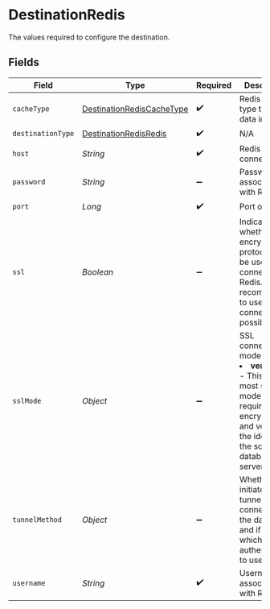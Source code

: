 # DestinationRedis

The values required to configure the destination.


## Fields

| Field                                                                                                                                                             | Type                                                                                                                                                              | Required                                                                                                                                                          | Description                                                                                                                                                       | Example                                                                                                                                                           |
| ----------------------------------------------------------------------------------------------------------------------------------------------------------------- | ----------------------------------------------------------------------------------------------------------------------------------------------------------------- | ----------------------------------------------------------------------------------------------------------------------------------------------------------------- | ----------------------------------------------------------------------------------------------------------------------------------------------------------------- | ----------------------------------------------------------------------------------------------------------------------------------------------------------------- |
| `cacheType`                                                                                                                                                       | [DestinationRedisCacheType](../../models/shared/DestinationRedisCacheType.md)                                                                                     | :heavy_check_mark:                                                                                                                                                | Redis cache type to store data in.                                                                                                                                |                                                                                                                                                                   |
| `destinationType`                                                                                                                                                 | [DestinationRedisRedis](../../models/shared/DestinationRedisRedis.md)                                                                                             | :heavy_check_mark:                                                                                                                                                | N/A                                                                                                                                                               |                                                                                                                                                                   |
| `host`                                                                                                                                                            | *String*                                                                                                                                                          | :heavy_check_mark:                                                                                                                                                | Redis host to connect to.                                                                                                                                         | localhost,127.0.0.1                                                                                                                                               |
| `password`                                                                                                                                                        | *String*                                                                                                                                                          | :heavy_minus_sign:                                                                                                                                                | Password associated with Redis.                                                                                                                                   |                                                                                                                                                                   |
| `port`                                                                                                                                                            | *Long*                                                                                                                                                            | :heavy_check_mark:                                                                                                                                                | Port of Redis.                                                                                                                                                    |                                                                                                                                                                   |
| `ssl`                                                                                                                                                             | *Boolean*                                                                                                                                                         | :heavy_minus_sign:                                                                                                                                                | Indicates whether SSL encryption protocol will be used to connect to Redis. It is recommended to use SSL connection if possible.                                  |                                                                                                                                                                   |
| `sslMode`                                                                                                                                                         | *Object*                                                                                                                                                          | :heavy_minus_sign:                                                                                                                                                | SSL connection modes. <br/>  <li><b>verify-full</b> - This is the most secure mode. Always require encryption and verifies the identity of the source database server |                                                                                                                                                                   |
| `tunnelMethod`                                                                                                                                                    | *Object*                                                                                                                                                          | :heavy_minus_sign:                                                                                                                                                | Whether to initiate an SSH tunnel before connecting to the database, and if so, which kind of authentication to use.                                              |                                                                                                                                                                   |
| `username`                                                                                                                                                        | *String*                                                                                                                                                          | :heavy_check_mark:                                                                                                                                                | Username associated with Redis.                                                                                                                                   |                                                                                                                                                                   |